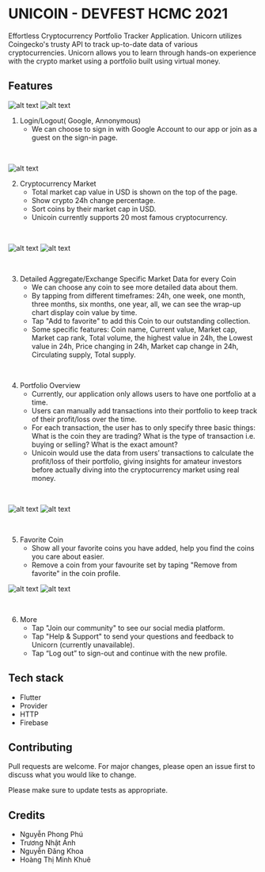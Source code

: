 # UNICOIN - DEVFEST HCMC 2021

Effortless Cryptocurrency Portfolio Tracker Application. Unicorn utilizes Coingecko's trusty API to track up-to-date data of various cryptocurrencies. Unicorn allows you to learn through hands-on experience with the crypto market using a portfolio built using virtual money.

## Features

![alt text](https://github.com/nhatanh2212/Unicoin/blob/main/unicoin/assets/1.jpg)
![alt text](https://github.com/nhatanh2212/Unicoin/blob/main/unicoin/assets/1b.jpg)
1. Login/Logout( Google, Annonymous)
    * We can choose to sign in with Google Account to our app or join as a guest on the sign-in page.
    
<br>

![alt text](https://github.com/nhatanh2212/Unicoin/blob/main/unicoin/assets/2.jpg)
<br>

2. Cryptocurrency Market
    * Total market cap value in USD is shown on the top of the page.
    * Show crypto 24h change percentage.
    * Sort coins by their market cap in USD.
    * Unicoin currently supports 20 most famous cryptocurrency.
   
<br>

![alt text](https://github.com/nhatanh2212/Unicoin/blob/main/unicoin/assets/3b.jpg)
![alt text](https://github.com/nhatanh2212/Unicoin/blob/main/unicoin/assets/3c.jpg)

<br>

3. Detailed Aggregate/Exchange Specific Market Data for every Coin
    * We can choose any coin to see more detailed data about them.
    * By tapping from different timeframes: 24h, one week, one month, three months, six months, one year, all, we can see the wrap-up chart display coin value by time.
    * Tap "Add to favorite" to add this Coin to our outstanding collection.
    * Some specific features: Coin name, Current value, Market cap, Market cap rank, Total volume, the highest value in 24h, the Lowest value in 24h, Price changing in 24h, Market cap change in 24h, Circulating supply, Total supply.

<br>

4. Portfolio Overview
    * Currently, our application only allows users to have one portfolio at a time.
    * Users can manually add transactions into their portfolio to keep track of their profit/loss over the time.
    * For each transaction, the user has to only specify three basic things: What is the coin they are trading? What is the type of transaction i.e. buying or selling? What is the exact amount?
    * Unicoin would use the data from users’ transactions to calculate the profit/loss of their portfolio, giving insights for amateur investors before actually diving into the cryptocurrency market using real money.
    
<br>

![alt text](https://github.com/nhatanh2212/Unicoin/blob/main/unicoin/assets/5.jpg)
![alt text](https://github.com/nhatanh2212/Unicoin/blob/main/unicoin/assets/5b.jpg)

<br>

5. Favorite Coin
    * Show all your favorite coins you have added, help you find the coins you care about easier.
    * Remove a coin from your favourite set by taping "Remove from favorite" in the coin profile.
    
![alt text](https://github.com/nhatanh2212/Unicoin/blob/main/unicoin/assets/6a.jpg)
![alt text](https://github.com/nhatanh2212/Unicoin/blob/main/unicoin/assets/6b.jpg)

<br>

6. More
    * Tap "Join our community" to see our social media platform. 
    * Tap "Help & Support" to send your questions and feedback to Unicorn (currently unavailable).
    * Tap “Log out” to sign-out and continue with the new profile. 

## Tech stack

- Flutter
- Provider
- HTTP
- Firebase

## Contributing
Pull requests are welcome. For major changes, please open an issue first to discuss what you would like to change.

Please make sure to update tests as appropriate.

## Credits

- Nguyễn Phong Phú
- Trương Nhật Ánh
- Nguyễn Đăng Khoa
- Hoàng Thị Minh Khuê
